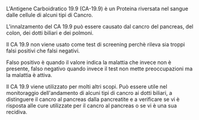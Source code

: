 L'Antigene Carboidratico 19.9 (CA-19.9) è un Proteina riversata nel sangue dalle cellule di alcuni tipi di Cancro.

L'innalzamento del CA 19.9 può essere causato dal cancro del pancreas, del colon, dei dotti biliari e dei polmoni.

Il CA 19.9 non viene usato come test di screening perchè rileva sia troppi falsi positivi che falsi negativi.

Falso positivo è quando il valore indica la malattia che invece non è presente, falso negativo quando invece il test non mette preoccupazioni ma la
malattia è attiva.

Il CA 19.9 viene utilizzato per molti altri scopi. Può essere utile nel monitoraggio dell'andamento di alcuni tipi di cancro ai dotti biliari, a
distinguere il cancro al pancreas dalla pancreatite e a verificare se vi è risposta alle cure utilizzate per il cancro al pancreas o se vi è una sua
recidiva.
